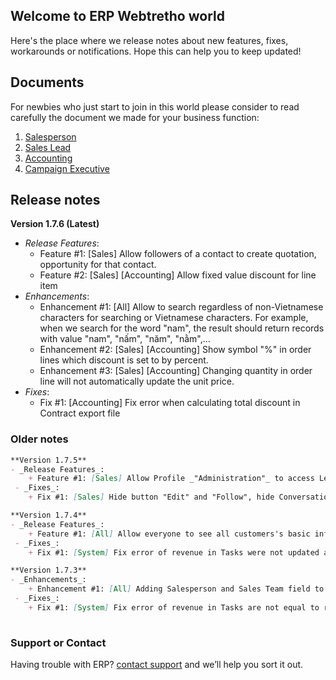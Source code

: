 ## Welcome to ERP Webtretho world

Here's the place where we release notes about new features, fixes, workarounds or notifications. 
Hope this can help you to keep updated!

## Documents

For newbies who just start to join in this world please consider to read carefully the document we made for your business function:

1. [Salesperson](https://github.com/erpwtt/ERP-Webtretho/blob/master/WTT%20ERP%20User%20Guide%20-%20For%20Salesperson.docx?raw=true) 
2. [Sales Lead](https://github.com/erpwtt/ERP-Webtretho/blob/master/WTT%20ERP%20User%20Guide%20-%20For%20Sales%20Lead.docx?raw=true)
3. [Accounting](https://github.com/erpwtt/ERP-Webtretho/blob/master/WTT%20ERP%20User%20Guide%20-%20For%20Accounting.docx?raw=true)
4. [Campaign Executive](https://github.com/erpwtt/ERP-Webtretho/blob/master/WTT%20ERP%20User%20Guide%20-%20For%20Campaign%20Executive.docx?raw=true) 

## Release notes


**Version 1.7.6 (Latest)**
- _Release Features_:
    + Feature #1: [Sales] Allow followers of a contact to create quotation, opportunity for that contact.
    + Feature #2: [Sales] [Accounting] Allow fixed value discount for line item
- _Enhancements_:
    + Enhancement #1: [All] Allow to search regardless of non-Vietnamese characters for searching or Vietnamese characters.
          For example, when we search for the word "nam", the result should return records with value "nam", "nấm", "năm", "nằm",...
    + Enhancement #2: [Sales] [Accounting] Show symbol "%" in order lines which discount is set to by percent.
    + Enhancement #3: [Sales] [Accounting] Changing quantity in order line will not automatically update the unit price.
- _Fixes_:
    + Fix #1: [Accounting] Fix error when calculating total discount in Contract export file 
 
### Older notes
```markdown
**Version 1.7.5**
- _Release Features_:
    + Feature #1: [Sales] Allow Profile _"Administration"_ to access Lead/Opportunities
 - _Fixes_:
    + Fix #1: [Sales] Hide button "Edit" and "Follow", hide Conversation sesson on contact to prevent unauthorized action from non-owner 

**Version 1.7.4**
- _Release Features_:
    + Feature #1: [All] Allow everyone to see all customers's basic information
 - _Fixes_:
    + Fix #1: [System] Fix error of revenue in Tasks were not updated automatically.

**Version 1.7.3**
- _Enhancements_:
    + Enhancement #1: [All] Adding Salesperson and Sales Team field to Report Task
 - _Fixes_:
    + Fix #1: [System] Fix error of revenue in Tasks are not equal to revenue in SO.
    
 ```
### Support or Contact

Having trouble with ERP? [contact support](mailto:erpwtt@webtretho.com) and we’ll help you sort it out.
